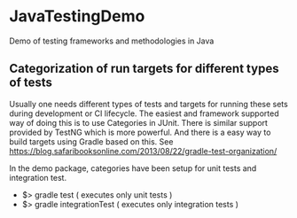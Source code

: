 # JavaTestingDemo
Demo of testing frameworks and methodologies in Java

## Categorization of run targets for different types of tests
Usually one needs different types of tests and targets for running these sets during development or CI lifecycle. The easiest and framework supported way of doing this is to use Categories in JUnit. There is similar support provided by TestNG which is more powerful. And there is a easy way to build targets using Gradle based on this. See https://blog.safaribooksonline.com/2013/08/22/gradle-test-organization/

In the demo package, categories have been setup for unit tests and integration test.
  + $> gradle test ( executes only unit tests )
  + $> gradle integrationTest ( executes only integration tests )
